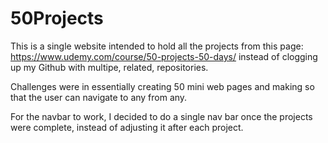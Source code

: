 ﻿# 50Projects


This is a single website intended to hold all the projects from this page:
https://www.udemy.com/course/50-projects-50-days/
instead of clogging up my Github with multipe, related, repositories.

Challenges were in essentially creating 50 mini web pages and making so that the user can navigate to any from any.

For the navbar to work, I decided to do a single nav bar once the projects were complete, instead of adjusting it after each project.
